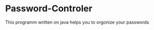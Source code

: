 # Password-Controler <Console version>

This programm written on java helps you to orgonize your passwords

